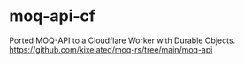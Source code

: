 # moq-api-cf
Ported MOQ-API to a Cloudflare Worker with Durable Objects.
https://github.com/kixelated/moq-rs/tree/main/moq-api
